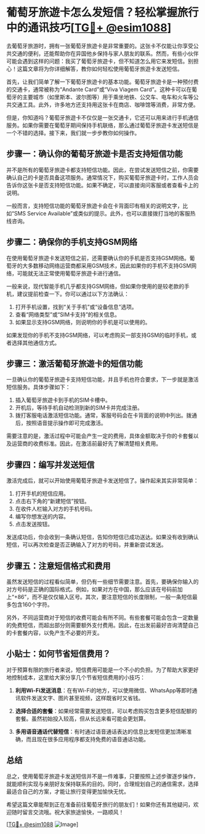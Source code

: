 # 葡萄牙旅遊卡怎么发短信？轻松掌握旅行中的通讯技巧[[TG💪+ @esim1088](https://t.me/s/esim1088)]

去葡萄牙旅游时，拥有一张葡萄牙旅遊卡是非常重要的。这张卡不仅能让你享受公共交通的便利，还能帮助你在异国他乡保持与家人朋友的联系。然而，有些小伙伴可能会遇到这样的问题：我买了葡萄牙旅遊卡，但不知道怎么用它来发短信。别担心！这篇文章将为你详细解答，教你如何轻松使用葡萄牙旅遊卡发送短信。

首先，让我们简单了解一下葡萄牙旅遊卡的基本功能。葡萄牙旅遊卡是一种预付费的交通卡，通常被称为“Andante Card”或“Viva Viagem Card”。这种卡可以在葡萄牙的主要城市（如里斯本、波尔图等）用于乘坐地铁、公交车、电车和火车等公共交通工具。此外，许多地方还支持用这张卡在商店、咖啡馆等消费，非常方便。

但是，你知道吗？葡萄牙旅遊卡不仅仅是一张交通卡，它还可以用来进行手机通信服务。如果你需要在葡萄牙期间保持手机联络，那么通过葡萄牙旅遊卡发送短信是一个不错的选择。接下来，我们就一步步教你如何操作。

## 步骤一：确认你的葡萄牙旅遊卡是否支持短信功能

并不是所有的葡萄牙旅遊卡都支持短信功能。因此，在尝试发送短信之前，你需要确认自己的卡是否具备这项服务。通常情况下，购买葡萄牙旅遊卡时，工作人员会告诉你这张卡是否支持短信功能。如果不确定，可以直接询问客服或者查看卡上的说明。

一般而言，支持短信功能的葡萄牙旅遊卡会在卡背面印有相关的说明文字，比如“SMS Service Available”或类似的提示。此外，也可以直接拨打当地的客服热线咨询。

## 步骤二：确保你的手机支持GSM网络

在使用葡萄牙旅遊卡发送短信之前，还需要确认你的手机是否支持GSM网络。葡萄牙的大多数移动网络运营商都采用GSM技术，因此如果你的手机不支持GSM网络，可能就无法正常使用葡萄牙旅遊卡进行通信。

一般来说，现代智能手机几乎都支持GSM网络，但如果你使用的是较老款的手机，建议提前检查一下。你可以通过以下方法确认：

1. 打开手机设置，找到“关于手机”或“设备信息”选项。
2. 查看“网络类型”或“SIM卡支持”的相关信息。
3. 如果显示支持GSM网络，则说明你的手机是可以使用的。

如果发现你的手机不支持GSM网络，可以考虑购买一部支持GSM的临时手机，或者选择其他通信方式。

## 步骤三：激活葡萄牙旅遊卡的短信功能

一旦确认你的葡萄牙旅遊卡支持短信功能，并且手机也符合要求，下一步就是激活短信服务。具体步骤如下：

1. 插入葡萄牙旅遊卡到手机的SIM卡槽中。
2. 开机后，等待手机自动检测到新的SIM卡并完成注册。
3. 拨打客服电话激活短信功能。通常，客服号码会在卡背面的说明中列出。拨通后，按照语音提示操作即可完成激活。

需要注意的是，激活过程中可能会产生一定的费用，具体金额取决于你的卡套餐以及运营商的收费标准。因此，在激活前最好先了解清楚相关费用。

## 步骤四：编写并发送短信

激活完成后，就可以开始使用葡萄牙旅遊卡发送短信了。操作起来其实非常简单：

1. 打开手机的短信应用。
2. 点击右下角的“新建短信”按钮。
3. 在收件人栏输入对方的手机号码。
4. 编写你想发送的内容。
5. 点击发送按钮。

发送成功后，你会收到一条确认短信，告知你短信已成功送达。如果没有收到确认短信，可以再次检查是否正确输入了对方的号码，并重新尝试发送。

## 步骤五：注意短信格式和费用

虽然发送短信的过程看似简单，但仍有一些细节需要注意。首先，要确保你输入的对方号码是正确的国际格式。例如，如果对方在中国，那么应该在号码前加上“+86”，而不是仅仅输入区号。其次，要注意短信的长度限制，一般一条短信最多包含160个字符。

另外，不同运营商对于短信的收费可能会有所不同。有些套餐可能会包含一定数量的免费短信，而超出部分则需要额外支付费用。因此，在出发前最好咨询清楚自己的卡套餐内容，以免产生不必要的开支。

## 小贴士：如何节省短信费用？

对于预算有限的旅行者来说，短信费用可能是一个不小的负担。为了帮助大家更好地控制成本，这里给大家分享几个节省短信费用的小技巧：

1. **利用Wi-Fi发送消息**：在有Wi-Fi的地方，可以使用微信、WhatsApp等即时通讯软件发送文字、图片甚至视频，这样既省时又省钱。
   
2. **选择合适的套餐**：如果经常需要发送短信，可以考虑购买包含更多短信配额的套餐。虽然初始投入较高，但从长远来看可能会更划算。

3. **多用语音通话代替短信**：有时通过语音通话表达的信息比发短信更加清晰准确，而且现在很多应用程序都支持免费的语音通话功能。

## 总结

总之，使用葡萄牙旅遊卡发送短信并不是一件难事，只要按照上述步骤逐步操作，就能顺利实现与亲朋好友保持联系的目的。同时，合理规划自己的通信需求，选择最适合自己的方案，才能让旅行变得更加愉快无忧。

希望这篇文章能帮到正在准备前往葡萄牙旅行的朋友们！如果你还有其他疑问，欢迎随时留言交流哦。祝大家旅途愉快，一路顺风！

[[TG💪+ @esim1088](https://t.me/s/esim1088) ![Image](https://i.postimg.cc/4NQfJmqS/Snipaste-2025-05-13-00-14-12.png)]